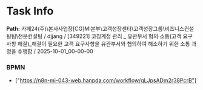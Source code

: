 # Task Info

**Path:** 카페24(주)\본사사업장\[CG]MI본부\고객성장센터\고객성장그룹\비즈니스컨설팅팀\전문컨설팅 / djjang / [349221] 코칭계정 관리 _ 유관부서 협의·소통(고객 요구사항 해결)_해결이 필요한 고객 요구사항을 유관부서와 협의하여 해소하기 위한 소통 과정을 수행함 / 2025-10-01_00-00-00

### BPMN
- ["https://n8n-mi-043-web.hanpda.com/workflow/qLJpsADm2r38PcrB"]

